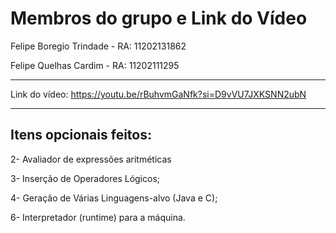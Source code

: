 # Membros do grupo e Link do Vídeo

Felipe Boregio Trindade - RA: 11202131862

Felipe Quelhas Cardim - RA: 11202111295

--------------------------------------------------------------------------------------
Link do vídeo: https://youtu.be/rBuhvmGaNfk?si=D9vVU7JXKSNN2ubN

--------------------------------------------------------------------------------------
## Itens opcionais feitos:

2- Avaliador de expressões aritméticas

3- Inserção de Operadores Lógicos;

4- Geração de Várias Linguagens-alvo (Java e C);

6- Interpretador (runtime) para a máquina.
